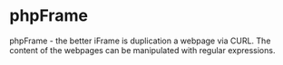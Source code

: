 phpFrame
========

phpFrame - the better iFrame is duplication a webpage via CURL. The content of the webpages can be manipulated with regular expressions.
